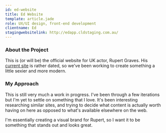 ```yaml
---
id: ed-website
title: Ed Website
template: article.jade
role: UX/UI design, front-end development
clientname: Ed
stagingwebsitelink: http://edapp.cldstaging.com.au/
---
```


<div class="col-sm-6">
  <h3>About the Project</h3>
  <p>
    This is (or will be) the official website for UK actor, Rupert Graves. His <a href="http://rupert-graves.com" target="_blank" class="standard">current site</a> is rather dated, so we've been working to create something a little sexier and more modern.
  </p>
</div>

<div class="col-sm-6">
  <h3>My Approach</h3>
  <p>
    This is still very much a work in progress. I've been through a few iterations but I'm yet to settle on something that I love. It's been interesting researching similar sites, and trying to decide what content is actually worth having on here as opposed to what's available elsewhere on the web.
  </p>
  <p>
    I'm essentially creating a visual brand for Rupert, so I want it to be something that stands out and looks great.
  </p>
</div>
